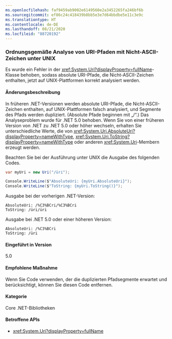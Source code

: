 ```yaml
---
ms.openlocfilehash: faf9459ab9002e6149560e2a3452265fa246bf6b
ms.sourcegitcommit: ef86c24c418439b8bb5e3e7d64bbdbe5e11c3e9c
ms.translationtype: HT
ms.contentlocale: de-DE
ms.lasthandoff: 08/21/2020
ms.locfileid: "88720192"
---
```

### <a name="uri-paths-with-non-ascii-characters-parse-correctly-on-unix"></a>Ordnungsgemäße Analyse von URI-Pfaden mit Nicht-ASCII-Zeichen unter UNIX

Es wurde ein Fehler in der <xref:System.Uri?displayProperty=fullName>-Klasse behoben, sodass absolute URI-Pfade, die Nicht-ASCII-Zeichen enthalten, jetzt auf UNIX-Plattformen korrekt analysiert werden.

#### <a name="change-description"></a>Änderungsbeschreibung

In früheren .NET-Versionen werden absolute URI-Pfade, die Nicht-ASCII-Zeichen enthalten, auf UNIX-Plattformen falsch analysiert, und Segmente des Pfads werden dupliziert. (Absolute Pfade beginnen mit „/“.) Das Analyseproblem wurde für .NET 5.0 behoben. Wenn Sie von einer früheren Version von .NET zu .NET 5.0 oder höher wechseln, erhalten Sie unterschiedliche Werte, die von <xref:System.Uri.AbsoluteUri?displayProperty=nameWithType>, <xref:System.Uri.ToString?displayProperty=nameWithType> oder anderen <xref:System.Uri>-Membern erzeugt werden.

Beachten Sie bei der Ausführung unter UNIX die Ausgabe des folgenden Codes.

```csharp
var myUri = new Uri("/üri");

Console.WriteLine($"AbsoluteUri: {myUri.AbsoluteUri}");
Console.WriteLine($"ToString: {myUri.ToString()}");
```

Ausgabe bei der vorherigen .NET-Version:

```text
AbsoluteUri: /%C3%BCri/%C3%BCri
ToString: /üri/üri
```

Ausgabe bei .NET 5.0 oder einer höheren Version:

```text
AbsoluteUri: /%C3%BCri
ToString: /üri
```

#### <a name="version-introduced"></a>Eingeführt in Version

5.0

#### <a name="recommended-action"></a>Empfohlene Maßnahme

Wenn Sie Code verwenden, der die duplizierten Pfadsegmente erwartet und berücksichtigt, können Sie diesen Code entfernen.

#### <a name="category"></a>Kategorie

Core .NET-Bibliotheken

#### <a name="affected-apis"></a>Betroffene APIs

- <xref:System.Uri?displayProperty=fullName>

<!--

#### Affected APIs

- `T:System.Uri`

-->
